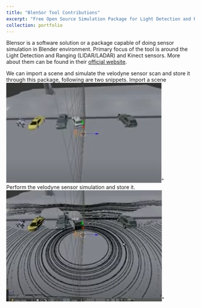 ```yaml
---
title: "BlenSor Tool Contributions"
excerpt: "Free Open Source Simulation Package for Light Detection and Ranging (LIDAR/LADAR) and Kinect sensors. <br/> ![alt text](https://github.com/jasorsi13/jasorsi.github.io/blob/master/images/blensorlogo.PNG?raw=true)"
collection: portfolio
---
```


Blensor is a software solution or a package capable of doing sensor simulation in Blender environment. Primary focus of the tool is around the Light Detection and Ranging (LIDAR/LADAR) and Kinect sensors. More about them can be found in their [official website](https://www.blensor.org/). 

We can import a scene and simulate the velodyne sensor scan and store it through this package, following are two snippets.
Import a scene 
![alt text](https://github.com/jasorsi13/jasorsi.github.io/blob/master/images/blensor1.PNG?raw=true)" <br/>
Perform the velodyne sensor simulation and store it. 
![alt text](https://github.com/jasorsi13/jasorsi.github.io/blob/master/images/blensor2.PNG?raw=true)" <br/>
  

